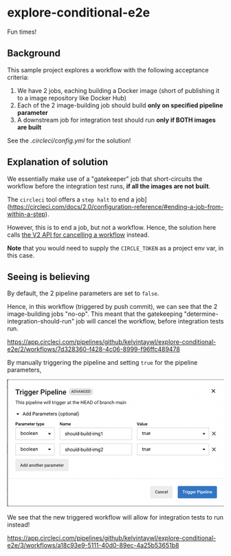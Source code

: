# explore-conditional-e2e

Fun times!

## Background

This sample project explores a workflow with the following acceptance criteria:

1. We have 2 jobs, eaching building a Docker image (short of publishing it to a image repository like Docker Hub)
2. Each of the 2 image-building job should build **only on specified pipeline parameter**
3. A downstream job for integration test should run **only if BOTH images are built** 


See the _.circleci/config.yml_ for the solution!

## Explanation of solution

We essentially make use of a "gatekeeper" job that short-circuits the workflow before the integration test runs, **if all the images are not built**.

The `circleci` tool offers a `step halt` to end a job](https://circleci.com/docs/2.0/configuration-reference/#ending-a-job-from-within-a-step).

However, this is to end a job, but not a workflow.
Hence, the solution here calls [the V2 API for cancelling a workflow](https://circleci.com/docs/api/v2/#operation/cancelWorkflow) instead.

**Note** that you would need to supply the `CIRCLE_TOKEN` as a project env var, in this case.

## Seeing is believing

By default, the 2 pipeline parameters are set to `false`.

Hence, in this workflow (triggered by push commit), we can see that the 2 image-building jobs "no-op".
This meant that the gatekeeping "determine-integration-should-run" job will cancel the workflow, before integration tests run.

https://app.circleci.com/pipelines/github/kelvintaywl/explore-conditional-e2e/2/workflows/7d328360-f428-4c06-8999-f96ffc489478

By manually triggering the pipeline and setting `true` for the pipeline parameters,

![Trigger pipeline via UI](trigger-pipeline.png)

We see that the new triggered workflow will allow for integration tests to run instead!

https://app.circleci.com/pipelines/github/kelvintaywl/explore-conditional-e2e/3/workflows/a18c93e9-5111-40d0-89ec-4a25b53651b8
